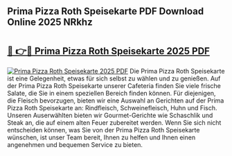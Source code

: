 ## Prima Pizza Roth Speisekarte PDF Download Online 2025 NRkhz

# <h2><a href="http://gc8mzt3.nevu.top/?p=Prima+Pizza+Roth+Speisekarte">🔗 👉🔴 Prima Pizza Roth Speisekarte 2025 PDF</a></h2>

[![Prima Pizza Roth Speisekarte 2025 PDF](https://i.imgur.com/dBaPXMq.png)](http://gc8mzt3.nevu.top/?p=Prima+Pizza+Roth+Speisekarte)
Die Prima Pizza Roth Speisekarte ist eine Gelegenheit, etwas für sich selbst zu wählen und zu genießen. Auf der Prima Pizza Roth Speisekarte unserer Cafeteria finden Sie viele frische Salate, die Sie in einem speziellen Bereich finden können. Für diejenigen, die Fleisch bevorzugen, bieten wir eine Auswahl an Gerichten auf der Prima Pizza Roth Speisekarte an: Rindfleisch, Schweinefleisch, Huhn und Fisch. Unseren Auserwählten bieten wir Gourmet-Gerichte wie Schaschlik und Steak an, die auf einem alten Feuer zubereitet werden. Wenn Sie sich nicht entscheiden können, was Sie von der Prima Pizza Roth Speisekarte wünschen, ist unser Team bereit, Ihnen zu helfen und Ihnen einen angenehmen und bequemen Service zu bieten.
